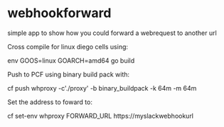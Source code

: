 # webhookforward
simple app to show how you could forward a webrequest to another url
<p>
Cross compile for linux diego cells using:
  <p>
env GOOS=linux GOARCH=amd64 go build
    <p>
Push to PCF using binary build pack with:
      <p>
cf push whproxy -c'./proxy' -b binary_buildpack -k 64m -m 64m

Set the address to foward to:

cf set-env whproxy FORWARD_URL https://myslackwebhookurl
